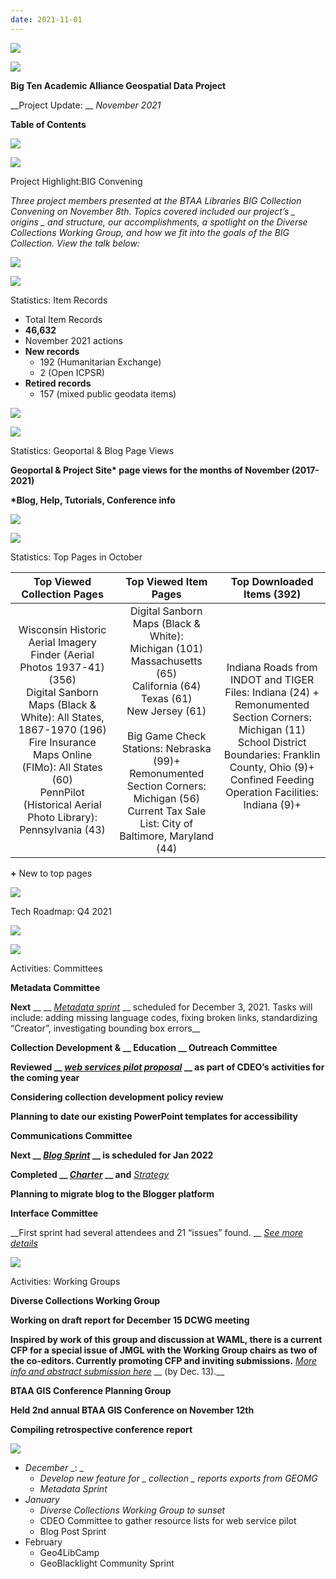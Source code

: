 ```yaml
---
date: 2021-11-01
---
```


![](img/project-update_2021-110.png)

![](img/project-update_2021-111.png)

__Big Ten Academic Alliance Geospatial Data Project__

__Project Update: __  _November 2021_

__Table of Contents__

![](img/project-update_2021-112.png)

![](img/project-update_2021-113.png)

Project Highlight:BIG Convening

_Three project members presented at the BTAA Libraries BIG Collection Convening on November 8th\. Topics covered included our project’s _  _origins_  _ and structure\, our accomplishments\, a spotlight on the Diverse Collections Working Group\, and how we fit into the goals of the BIG Collection\. View the talk below:_

![](img/project-update_2021-114.jpg)

![](img/project-update_2021-115.png)

Statistics: Item Records

* Total Item Records
* __46\,632__
* November 2021 actions
* __New records__
  * 192 \(Humanitarian Exchange\)
  * 2 \(Open ICPSR\)
* __Retired records__
  * 157 \(mixed public geodata items\)

![](img/project-update_2021-116.png)

![](img/project-update_2021-117.png)

Statistics: Geoportal & Blog Page Views

__Geoportal & Project Site\* page views for the months of November \(2017\-2021\)__

__\*Blog\, Help\, Tutorials\, Conference info__

![](img/project-update_2021-118.png)

![](img/project-update_2021-119.png)

Statistics: Top Pages in October

| Top Viewed Collection Pages | Top Viewed Item Pages | Top Downloaded Items (392) |
| :-: | :-: | :-: |
| Wisconsin Historic Aerial Imagery Finder (Aerial Photos 1937-41) (356)<br />Digital Sanborn Maps (Black & White): All States, 1867-1970 (196)<br />Fire Insurance Maps Online (FIMo): All States (60)<br />PennPilot  (Historical Aerial Photo Library): Pennsylvania (43) | Digital Sanborn Maps (Black & White): <br />Michigan (101) <br />Massachusetts (65)<br />California (64)<br />Texas (61)<br />New Jersey (61)<br /><br />Big Game Check Stations: Nebraska (99)+<br />Remonumented Section Corners: Michigan (56)<br />Current Tax Sale List: City of Baltimore, Maryland (44) | <br />Indiana Roads from INDOT and TIGER Files: Indiana (24) + <br />Remonumented Section Corners: Michigan (11)<br />School District Boundaries: Franklin County, Ohio (9)+ <br />Confined Feeding Operation Facilities: Indiana (9)+  |

__\+__  New to top pages

![](img/project-update_2021-1110.png)

Tech Roadmap: Q4 2021

![](img/project-update_2021-1111.png)

![](img/project-update_2021-1112.png)

Activities: Committees

__Metadata Committee__

__Next__  __ __  _[Metadata sprint](https://docs.google.com/document/d/1KWUYnhxO52JtAUCpkCaTMEbrjc3YzjdN-woMB2yptBo/edit)_  __ scheduled for December 3\, 2021\. Tasks will include: adding missing language codes\, fixing broken links\, standardizing “Creator”\, investigating bounding box errors__

__Collection Development & __  __Education__  __ Outreach Committee__

__Reviewed __  _[web services pilot proposal](https://docs.google.com/document/d/1Umn2jdio6VNOId3PxaUZQ__RXVzAZB6RCnTBrLX7Cpw/edit)_  __ as part of CDEO’s activities for the coming year__

__Considering collection development policy review__

__Planning to date our existing PowerPoint templates for accessibility__

__Communications Committee__

__Next __  _[Blog Sprint](https://docs.google.com/document/d/1wcv1KVYJP-XRnuh9z3KW55y00y5r5gXQnRUJT8s99oM/edit#)_  __ is scheduled for Jan 2022__

__Completed __  _[Charter](https://docs.google.com/document/d/1I19qSEgpe-Ov7qdnYgoqE9B4KRTKj9FpNUP-z2Qz1I0/edit)_  __ and__  __[ ](https://docs.google.com/document/d/1qTkjex8Whj2BY0YQ_dqKNoQVkJxlhRkb8VAfN210tr8/edit#heading=h.5vporvl34w1n)__  _[Strategy](https://docs.google.com/document/d/1qTkjex8Whj2BY0YQ_dqKNoQVkJxlhRkb8VAfN210tr8/edit#heading=h.5vporvl34w1n)_

__Planning to migrate blog to the Blogger platform__

__Interface Committee__

__First sprint had several attendees and 21 “issues” found\.  __  _[See more details](https://docs.google.com/spreadsheets/d/1TKX57a8sAVAjdrQQ4IlcGwdiSqFpnH6Znygrb87Lg90/edit?usp=sharing)_

![](img/project-update_2021-1113.png)

Activities: Working Groups

__Diverse Collections Working Group__

__Working on draft report for December 15 DCWG meeting__

__Inspired by work of this group and discussion at WAML\, there is a current CFP for a special issue of JMGL with the Working Group chairs as two of the co\-editors\. Currently promoting CFP and inviting submissions\.__  __[ ](https://forms.gle/5f6y27TeTziTZNxv7)__  _[More info and abstract submission here](https://forms.gle/5f6y27TeTziTZNxv7)_  __ \(by Dec\. 13\)\.__

__BTAA GIS Conference Planning Group__

__Held 2nd annual BTAA GIS Conference on November 12th__

__Compiling retrospective conference report__

![](img/project-update_2021-1114.png)

* _December_  _: _
  * _Develop new feature for _  _collection_  _ reports exports from GEOMG_
  * _Metadata Sprint_
* _January_
  * _Diverse Collections Working Group to sunset_
  * CDEO Committee to gather resource lists for web service pilot
  * Blog Post Sprint
* February
  * Geo4LibCamp
  * GeoBlacklight Community Sprint
